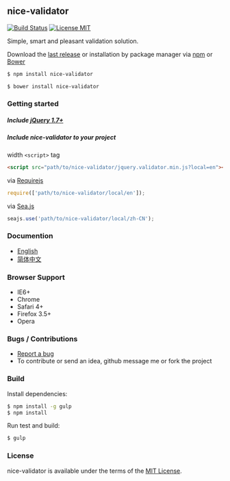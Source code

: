 ## nice-validator
[![Build Status](https://travis-ci.org/niceue/nice-validator.svg)](https://travis-ci.org/niceue/nice-validator)
[![License MIT](https://img.shields.io/badge/license-MIT-blue.svg)](http://niceue.com/licenses/MIT-LICENSE.txt)

Simple, smart and pleasant validation solution.

Download the [last release](https://github.com/niceue/nice-validator/releases)
or installation by package manager via [npm](https://www.npmjs.com/) or [Bower](http://bower.io/)
```bash
$ npm install nice-validator
```
```bash
$ bower install nice-validator
```

### Getting started
##### Include [jQuery 1.7+](http://jquery.com)
##### Include nice-validator to your project
width `<script>` tag
```html
<script src="path/to/nice-validator/jquery.validator.min.js?local=en"></script>
```
via [Requirejs](http://requirejs.org/)
```javascript
require(['path/to/nice-validator/local/en']);
```
via [Sea.js](http://seajs.org/docs/en.html)
```javascript
seajs.use('path/to/nice-validator/local/zh-CN');
```

### Documention
- [English](https://github.com/niceue/nice-validator/wiki/Getting-Started)
- [简体中文](http://validator.niceue.com/)

### Browser Support
  * IE6+
  * Chrome
  * Safari 4+
  * Firefox 3.5+
  * Opera


### Bugs / Contributions
- [Report a bug](https://github.com/niceue/nice-validator/issues)
- To contribute or send an idea, github message me or fork the project

### Build
Install dependencies:
```bash
$ npm install -g gulp
$ npm install
```
Run test and build:
```bash
$ gulp
```


### License
nice-validator is available under the terms of the [MIT License](http://niceue.com/licenses/MIT-LICENSE.txt).
